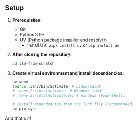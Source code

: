 ## Setup

1.  **Prerequisites:**
    *   Git
    *   Python 3.9+
    *   [UV](https://github.com/astral-sh/uv) (Python package installer and resolver)
        *   Install UV: `pipx install uv` or `pip install uv`

2.  **After cloning the repository:**
    ```bash
    cd llm-from-scratch
    ```

3.  **Create virtual environment and install dependencies:**
    ```bash
    uv venv
    source .venv/bin/activate  # Linux/macOS
    # .venv\Scripts\activate  # Windows (cmd)
    # .venv\Scripts\Activate.ps1 # Windows (PowerShell)

    # Install dependencies from the lock file (recommended)
    uv pip sync
    ```

And that's it!